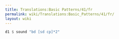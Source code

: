```yaml
---
title: Translations:Basic Patterns/41/fr
permalink: wiki/Translations:Basic_Patterns/41/fr/
layout: wiki
---
```


``` Haskell
d1 $ sound "bd [sd cp]*2"
```
